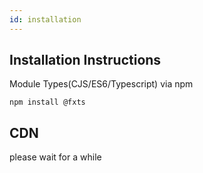 ```yaml
---
id: installation
---
```


## Installation Instructions

Module Types(CJS/ES6/Typescript) via npm

```
npm install @fxts
```

## CDN

please wait for a while

